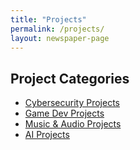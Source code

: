 ```yaml
---
title: "Projects"
permalink: /projects/
layout: newspaper-page
---
```


## Project Categories

- [Cybersecurity Projects](/projects/cybersecurity/)
- [Game Dev Projects](/projects/game-dev/)
- [Music & Audio Projects](/projects/music/)
- [AI Projects](/projects/ai/) 
